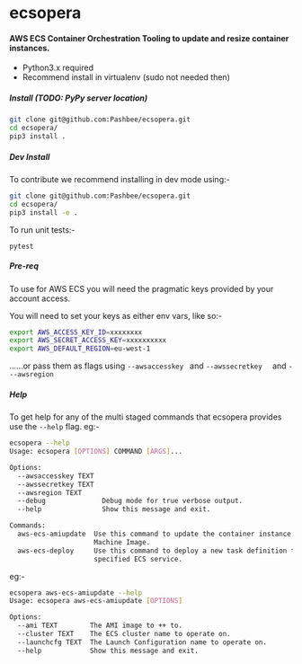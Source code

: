 # ecsopera


#### AWS ECS Container Orchestration Tooling to update and resize container instances.

- Python3.x required
- Recommend install in virtualenv (sudo not needed then)

##### Install (TODO: PyPy server location)

```bash
git clone git@github.com:Pashbee/ecsopera.git 
cd ecsopera/
pip3 install .
```

##### Dev Install

To contribute we recommend installing in dev mode using:-

```bash
git clone git@github.com:Pashbee/ecsopera.git 
cd ecsopera/
pip3 install -e .
```

To run unit tests:-

```pytest```

##### Pre-req

To use for AWS ECS you will need the pragmatic keys provided by your account access.

You will need to set your keys as either env vars, like so:-

```bash
export AWS_ACCESS_KEY_ID=xxxxxxxx
export AWS_SECRET_ACCESS_KEY=xxxxxxxxxx
export AWS_DEFAULT_REGION=eu-west-1
```

......or pass them as flags using ```--awsaccesskey ``` and ```--awssecretkey  ``` and ```---awsregion```

##### Help

To get help for any of the multi staged commands that ecsopera provides use the ```--help``` flag. eg:-

```bash
ecsopera --help
Usage: ecsopera [OPTIONS] COMMAND [ARGS]...

Options:
  --awsaccesskey TEXT
  --awssecretkey TEXT
  --awsregion TEXT
  --debug              Debug mode for true verbose output.
  --help               Show this message and exit.

Commands:
  aws-ecs-amiupdate  Use this command to update the container instance Amazon
                     Machine Image.
  aws-ecs-deploy     Use this command to deploy a new task definition to a
                     specified ECS service.
```

eg:-

```bash
ecsopera aws-ecs-amiupdate --help
Usage: ecsopera aws-ecs-amiupdate [OPTIONS]

Options:
  --ami TEXT        The AMI image to ++ to.
  --cluster TEXT    The ECS cluster name to operate on.
  --launchcfg TEXT  The Launch Configuration name to operate on.
  --help            Show this message and exit.
```
